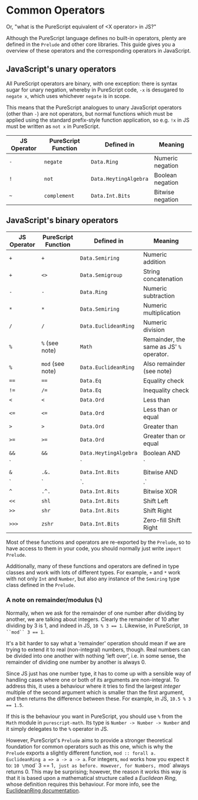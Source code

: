 # Common Operators

Or, "what is the PureScript equivalent of \<X operator\> in JS?"

Although the PureScript language defines no built-in operators, plenty are defined in the `Prelude` and other core libraries. This guide gives you a overview of these operators and the corresponding operators in JavaScript.

## JavaScript's unary operators

All PureScript operators are binary, with one exception: there is syntax sugar for unary negation, whereby in PureScript code, `-x` is desugared to `negate x`, which uses whichever `negate` is in scope.

This means that the PureScript analogues to unary JavaScript operators (other than `-`) are not operators, but normal functions which must be applied using the standard prefix-style function application, so e.g. `!x` in JS must be written as `not x` in PureScript.

| JS Operator | PureScript Function | Defined in            | Meaning          |
|-------------|---------------------|-----------------------|------------------|
| `-`         | `negate`            | `Data.Ring`           | Numeric negation |
| `!`         | `not`               | `Data.HeytingAlgebra` | Boolean negation |
| `~`         | `complement`        | `Data.Int.Bits`       | Bitwise negation |

## JavaScript's binary operators

| JS Operator | PureScript Function | Defined in            | Meaning                                  |
|-------------|---------------------|-----------------------|------------------------------------------|
| `+`         | `+`                 | `Data.Semiring`       | Numeric addition                         |
| `+`         | `<>`                | `Data.Semigroup`      | String concatenation                     |
| `-`         | `-`                 | `Data.Ring`           | Numeric subtraction                      |
| `*`         | `*`                 | `Data.Semiring`       | Numeric multiplication                   |
| `/`         | `/`                 | `Data.EuclideanRing`  | Numeric division                         |
| `%`         | `%` (see note)      | `Math`                | Remainder, the same as JS' `%` operator. |
| `%`         | `mod` (see note)    | `Data.EuclideanRing`  | Also remainder (see note)                |
| `==`        | `==`                | `Data.Eq`             | Equality check                           |
| `!=`        | `/=`                | `Data.Eq`             | Inequality check                         |
| `<`         | `<`                 | `Data.Ord`            | Less than                                |
| `<=`        | `<=`                | `Data.Ord`            | Less than or equal                       |
| `>`         | `>`                 | `Data.Ord`            | Greater than                             |
| `>=`        | `>=`                | `Data.Ord`            | Greater than or equal                    |
| `&&`        | `&&`                | `Data.HeytingAlgebra` | Boolean AND                              |
| `||`        | `||`                | `Data.HeytingAlgebra` | Boolean OR                               |
| `&`         | `.&.`               | `Data.Int.Bits`       | Bitwise AND                              |
| `|`         | `.|.`               | `Data.Int.Bits`       | Bitwise OR                               |
| `^`         | `.^.`               | `Data.Int.Bits`       | Bitwise XOR                              |
| `<<`        | `shl`               | `Data.Int.Bits`       | Shift Left                               |
| `>>`        | `shr`               | `Data.Int.Bits`       | Shift Right                              |
| `>>>`       | `zshr`              | `Data.Int.Bits`       | Zero-fill Shift Right                    |

Most of these functions and operators are re-exported by the `Prelude`, so to have access to them in your code, you should normally just write `import Prelude`.

Additionally, many of these functions and operators are defined in type classes and work with lots of different types. For example, `+` and `*` work with not only `Int` and `Number`, but also any instance of the `Semiring` type class defined in the `Prelude`.

### A note on remainder/modulus (`%`)

Normally, when we ask for the remainder of one number after dividing by another, we are talking about integers. Clearly the remainder of 10 after dividing by 3 is 1, and indeed in JS, `10 % 3 == 1`. Likewise, in PureScript, `10 ``mod`` 3 == 1`.

It's a bit harder to say what a 'remainder' operation should mean if we are trying to extend it to real (non-integral) numbers, though. Real numbers can be divided into one another with nothing 'left over', i.e. in some sense, the remainder of dividing one number by another is always 0.

Since JS just has one number type, it has to come up with a sensible way of handling cases where one or both of its arguments are non-integral. To address this, it uses a behaviour where it tries to find the largest *integer* multiple of the second argument which is smaller than the first argument, and then returns the difference between these. For example, in JS, `10.5 % 3 == 1.5`.

If this is the behaviour you want in PureScript, you should use `%` from the `Math` module in `purescript-math`. Its type is `Number -> Number -> Number` and it simply delegates to the `%` operator in JS.

However, PureScript's `Prelude` aims to provide a stronger theoretical foundation for common operators such as this one, which is why the `Prelude` exports a slightly different function, `mod :: forall a. EuclideanRing a => a -> a -> a`. For integers, `mod` works how you expect it to: `10 \`mod\` 3 == 1`, just as before. However, for Numbers, `mod` always returns 0. This may be surprising; however, the reason it works this way is that it is based upon a mathematical structure called a *Euclidean Ring*, whose definition requires this behaviour. For more info, see the [EuclideanRing documentation](https://pursuit.purescript.org/packages/purescript-prelude/2.1.0/docs/Data.EuclideanRing#t:EuclideanRing).